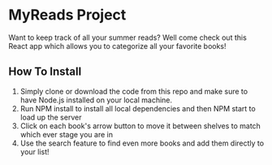 # MyReads Project
Want to keep track of all your summer reads? Well come check out this React app which allows you to categorize all your favorite books!

## How To Install
1) Simply clone or download the code from this repo and make sure to have Node.js installed on your local machine.
2) Run NPM install to install all local dependencies and then NPM start to load up the server 
3) Click on each book's arrow button to move it between shelves to match which ever stage you are in
4) Use the search feature to find even more books and add them directly to your list!
